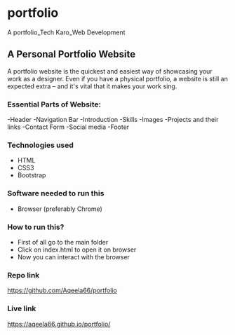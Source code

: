 # portfolio
 A portfolio_Tech Karo_Web Development
 
 ## A Personal Portfolio Website

A portfolio website is the quickest and easiest way of showcasing your work as a designer. Even if you have a physical portfolio, a website is still an expected extra – and it's vital that it makes your work sing.

### Essential Parts of Website: 
-Header
-Navigation Bar
-Introduction
-Skills
-Images
-Projects and their links
-Contact Form
-Social media
-Footer
### Technologies used
- HTML
- CSS3
- Bootstrap

### Software needed to run this 
- Browser (preferably Chrome)

### How to run this?
- First of all go to the main folder
- Click on index.html to open it on browser
- Now you can interact with the browser

### Repo link
https://github.com/Aqeela66/portfolio

### Live link
https://aqeela66.github.io/portfolio/

